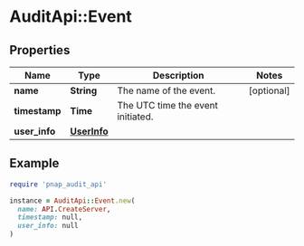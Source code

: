 # AuditApi::Event

## Properties

| Name | Type | Description | Notes |
| ---- | ---- | ----------- | ----- |
| **name** | **String** | The name of the event. | [optional] |
| **timestamp** | **Time** | The UTC time the event initiated. |  |
| **user_info** | [**UserInfo**](UserInfo.md) |  |  |

## Example

```ruby
require 'pnap_audit_api'

instance = AuditApi::Event.new(
  name: API.CreateServer,
  timestamp: null,
  user_info: null
)
```

